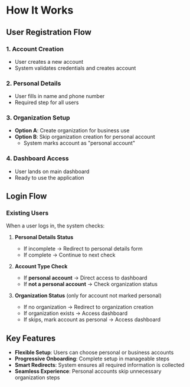# How It Works

## User Registration Flow

### 1. Account Creation
- User creates a new account
- System validates credentials and creates account

### 2. Personal Details
- User fills in name and phone number
- Required step for all users

### 3. Organization Setup
- **Option A**: Create organization for business use
- **Option B**: Skip organization creation for personal account
  - System marks account as "personal account"

### 4. Dashboard Access
- User lands on main dashboard
- Ready to use the application

## Login Flow

### Existing Users
When a user logs in, the system checks:

1. **Personal Details Status**
   - If incomplete → Redirect to personal details form
   - If complete → Continue to next check

2. **Account Type Check**
   - If **personal account** → Direct access to dashboard
   - If **not a personal account** → Check organization status

3. **Organization Status** (only for account not marked personal)
   - If no organization → Redirect to organization creation
   - If organization exists → Access dashboard
   - If skips, mark account as personal → Access dashboard

## Key Features

- **Flexible Setup**: Users can choose personal or business accounts
- **Progressive Onboarding**: Complete setup in manageable steps
- **Smart Redirects**: System ensures all required information is collected
- **Seamless Experience**: Personal accounts skip unnecessary organization steps
